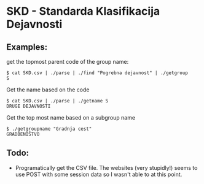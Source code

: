 SKD - Standarda Klasifikacija Dejavnosti
========================================

Examples:
--------

get the topmost parent code of the group name:

	$ cat SKD.csv | ./parse | ./find "Pogrebna dejavnost" | ./getgroup
	S

Get the name based on the code

	$ cat SKD.csv | ./parse | ./getname S
	DRUGE DEJAVNOSTI

Get the top most name based on a subgroup name

	$ ./getgroupname "Gradnja cest"
	GRADBENIŠTVO


Todo:
-----

* Programatically get the CSV file. The websites (very stupidly!) seems to use POST with some session data so I wasn't able to at this point.